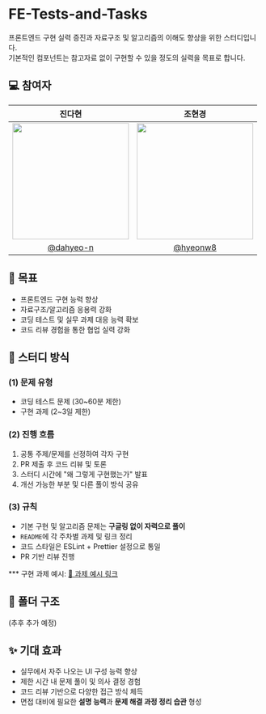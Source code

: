 # FE-Tests-and-Tasks
프론트엔드 구현 실력 증진과 자료구조 및 알고리즘의 이해도 향상을 위한 스터디입니다.  
기본적인 컴포넌트는 참고자료 없이 구현할 수 있을 정도의 실력을 목표로 합니다.


## 💻 참여자
| 진다현 | 조현경 |
| :--: | :--: |
| <img width="230" src="https://avatars.githubusercontent.com/u/154739298?s=400&u=ffcac1e1be1165a48832c6f33c04f9b617c70802&v=4" /> | <img width="230" src="https://avatars.githubusercontent.com/u/114726736?v=4"/> |
| [@dahyeo-n](https://github.com/dahyeo-n) | [@hyeonw8](https://github.com/hyeonw8) |


## 🥅 목표
- 프론트엔드 구현 능력 향상
- 자료구조/알고리즘 응용력 강화
- 코딩 테스트 및 실무 과제 대응 능력 확보
- 코드 리뷰 경험을 통한 협업 실력 강화


## 🧩 스터디 방식
### (1) 문제 유형
- 코딩 테스트 문제 (30~60분 제한)  
- 구현 과제 (2~3일 제한)

### (2) 진행 흐름
1. 공통 주제/문제를 선정하여 각자 구현
2. PR 제출 후 코드 리뷰 및 토론
3. 스터디 시간에 "왜 그렇게 구현했는가" 발표
4. 개선 가능한 부분 및 다른 풀이 방식 공유

### (3) 규칙
- 기본 구현 및 알고리즘 문제는 **구글링 없이 자력으로 풀이**
- `README`에 각 주차별 과제 및 링크 정리
- 코드 스타일은 ESLint + Prettier 설정으로 통일
- PR 기반 리뷰 진행

*** 구현 과제 예시: [🔗 과제 예시 링크](https://www.notion.so/202c15a1517c80598748df06e96ccc10?pvs=21)


## 📂 폴더 구조
(추후 추가 예정)


## ✨ 기대 효과
- 실무에서 자주 나오는 UI 구성 능력 향상
- 제한 시간 내 문제 풀이 및 의사 결정 경험
- 코드 리뷰 기반으로 다양한 접근 방식 체득
- 면접 대비에 필요한 **설명 능력**과 **문제 해결 과정 정리 습관** 형성
